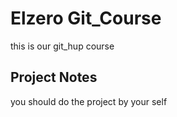 # Elzero Git_Course
this is our git_hup course

## Project Notes
you should do the project by your self
